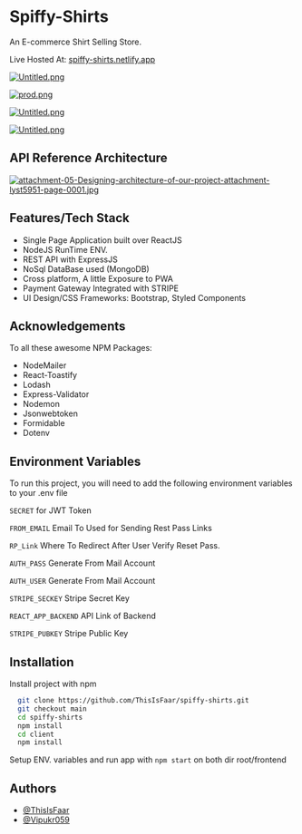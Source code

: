 # Spiffy-Shirts

An E-commerce Shirt Selling Store.

Live Hosted At: [spiffy-shirts.netlify.app ](https://spiffy-shirts.netlify.app/)

[![Untitled.png](https://i.postimg.cc/Tw9k02vJ/Untitled.png)](https://postimg.cc/WFd6bv3d)

[![prod.png](https://i.postimg.cc/Kj6gS75v/prod.png)](https://postimg.cc/bSRv1tMK)

[![Untitled.png](https://i.postimg.cc/fbxD2tKd/Untitled.png)](https://postimg.cc/FfsM1KwF)

[![Untitled.png](https://i.postimg.cc/N0Tmd4Sx/Untitled.png)](https://postimg.cc/hJDXj9SJ)
## API Reference Architecture
[![attachment-05-Designing-architecture-of-our-project-attachment-lyst5951-page-0001.jpg](https://i.postimg.cc/5NHHqPwX/attachment-05-Designing-architecture-of-our-project-attachment-lyst5951-page-0001.jpg)](https://postimg.cc/4mgNXQ2G)

## Features/Tech Stack

- Single Page Application built over ReactJS
- NodeJS RunTime ENV.
- REST API with ExpressJS
- NoSql DataBase used (MongoDB)
- Cross platform, A little Exposure to PWA
- Payment Gateway Integrated with STRIPE
- UI Design/CSS Frameworks: Bootstrap, Styled Components

## Acknowledgements

To all these awesome NPM Packages:
- NodeMailer
- React-Toastify
- Lodash
- Express-Validator
- Nodemon
- Jsonwebtoken
- Formidable
- Dotenv
## Environment Variables

To run this project, you will need to add the following environment variables to your .env file

`SECRET`  for JWT Token

`FROM_EMAIL` Email To Used for Sending Rest Pass Links

`RP_Link` Where To Redirect After User Verify Reset Pass.

`AUTH_PASS` Generate From Mail Account

`AUTH_USER` Generate From Mail Account

`STRIPE_SECKEY` Stripe Secret Key

`REACT_APP_BACKEND` API Link of Backend

`STRIPE_PUBKEY` Stripe Public Key


## Installation

Install project with npm

```bash
  git clone https://github.com/ThisIsFaar/spiffy-shirts.git
  git checkout main
  cd spiffy-shirts
  npm install
  cd client
  npm install
```
Setup ENV. variables and run app with ```npm start``` on both dir root/frontend
## Authors

- [@ThisIsFaar](https://www.github.com/thisisfaar)
- [@Vipukr059](https://www.github.com/vipulkr059)
